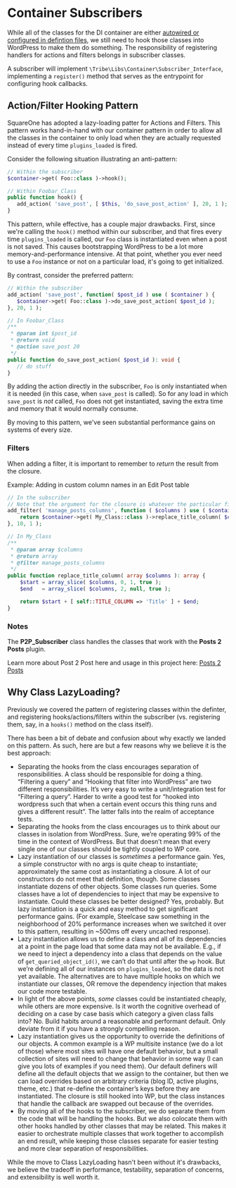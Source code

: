# Container Subscribers

While all of the classes for the DI container are either [autowired or configured
in defintion files](container.md), we still need to hook those classes into
WordPress to make them do something. The responsibility of registering handlers
for actions and filters belongs in subscriber classes.

A subscriber will implement `\Tribe\Libs\Container\Subscriber_Interface`, implementing
a `register()` method that serves as the entrypoint for configuring hook callbacks.

## Action/Filter Hooking Pattern

SquareOne has adopted a lazy-loading patter for Actions and Filters. This pattern
works hand-in-hand with our container pattern in order to allow all the classes in
the container to only load when they are actually requested instead of every time
`plugins_loaded` is fired.

Consider the following situation illustrating an anti-pattern:

```php
// Within the subscriber
$container->get( Foo::class )->hook();
```

```php
// Within Foobar_Class
public function hook() {
   add_action( 'save_post', [ $this, 'do_save_post_action' ], 20, 1 );
}
```

This pattern, while effective, has a couple major drawbacks. First, since we're calling the
`hook()` method within our subscriber, and that fires every time `plugins_loaded` is called,
our `Foo` class is instantiated even when a post is not saved. This causes bootstrapping WordPress
to be a lot more memory-and-performance intensive. At that point, whether you ever need to use
a `Foo` instance or not on a particular load, it's going to get initialized.

By contrast, consider the preferred pattern:

```php
// Within the subscriber
add_action( 'save_post', function( $post_id ) use ( $container ) {
   $container->get( Foo::class )->do_save_post_action( $post_id );
}, 20, 1 );

// In Foobar_Class
/**
 * @param int $post_id
 * @return void
 * @action save_post 20
 */
public function do_save_post_action( $post_id ): void {
   // do stuff
}
```

By adding the action directly in the subscriber, `Foo` is only instantiated when it is needed
(in this case, when `save_post` is called). So for any load in which `save_post` is *not* called,
`Foo` does not get instantiated, saving the extra time and memory that it would normally consume.

By moving to this pattern, we've seen substantial performance gains on systems of every size.


### Filters

When adding a filter, it is important to remember to *return* the result from the closure. 


Example: Adding in custom column names in an Edit Post table

```php
// In the subscriber
// Note that the argument for the closure is whatever the particular filter passes for arguments
add_filter( 'manage_posts_columns', function ( $columns ) use ( $container ) {
	return $container->get( My_Class::class )->replace_title_column( $columns );
}, 10, 1 );

// In My_Class
/**
 * @param array $columns
 * @return array
 * @filter manage_posts_columns
 */
public function replace_title_column( array $columns ): array {
	$start = array_slice( $columns, 0, 1, true );
	$end   = array_slice( $columns, 2, null, true );

	return $start + [ self::TITLE_COLUMN => 'Title' ] + $end;
}
```

### Notes

The **P2P_Subscriber** class handles the classes that work with the **Posts 2 Posts** plugin. 

Learn more about Post 2 Post here and usage in this project here: [Posts 2 Posts](p2p.md)

## Why Class LazyLoading?

Previously we covered the pattern of registering classes within the definter, and registering
hooks/actions/filters within the subscriber (vs. registering them, say, in a `hooks()` method
on the class itself).

There has been a bit of debate and confusion about why exactly we landed on this pattern. As such,
here are but a few reasons why we believe it is the best approach:

* Separating the hooks from the class encourages separation of responsibilities. A class
  should be responsible for doing a thing. “Filtering a query” and “Hooking that filter into WordPress”
  are two different responsibilities. It’s very easy to write a unit/integration test for “Filtering
  a query”. Harder to write a good test for “hooked into wordpress such that when a certain event
  occurs this thing runs and gives a different result”. The latter falls into the realm of acceptance tests.
* Separating the hooks from the class encourages us to think about our classes in isolation from WordPress.
  Sure, we’re operating 99% of the time in the context of WordPress. But that doesn’t mean that every
  single one of our classes should be tightly coupled to WP core.
* Lazy instantiation of our classes is _sometimes_ a performance gain. Yes, a simple constructor
  with no args is quite cheap to instantiate; approximately the same cost as instantiating a closure.
  A lot of our constructors do not meet that definition, though. Some classes instantiate dozens
  of other objects. Some classes run queries. Some classes have a lot of dependencies to inject
  that may be expensive to instantiate. Could these classes be better designed? Yes, probably.
  But lazy instantiation is a quick and easy method to get significant performance gains. (For
  example, Steelcase saw something in the neighborhood of 20% performance increases when we switched
  it over to this pattern, resulting in ~500ms off every uncached response).
* Lazy instantiation allows us to define a class and all of its dependencies at a point in the page
  load that some data may not be available. E.g., if we need to inject a dependency into a class
  that depends on the value of `get_queried_object_id()`, we can’t do that until after the `wp` hook.
  But we’re defining all of our instances on `plugins_loaded`, so the data is not yet available.
  The alternatives are to have multiple hooks on which we instantiate our classes, OR remove the
  dependency injection that makes our code more testable.
* In light of the above points, _some_ classes could be instantiated cheaply, while others are
  more expensive. Is it worth the cognitive overhead of deciding on a case by case basis which
  category a given class falls into? No. Build habits around a reasonable and performant default.
  Only deviate from it if you have a strongly compelling reason.
* Lazy instantiation gives us the opportunity to override the definitions of our objects. A
  common example is a WP multisite instance (we do a lot of those) where most sites will have
  one default behavior, but a small collection of sites will need to change that behavior in some
  way (I can give you lots of examples if you need them). Our default definers will define
  all the default objects that we assign to the container, but then we can load overrides based
  on arbitrary criteria (blog ID, active plugins, theme, etc.) that re-define the container’s keys
  before they are instantiated. The closure is still hooked into WP, but the class instances that
  handle the callback are swapped out because of the overrides.
* By moving all of the hooks to the subscriber, we do separate them from the code that will be
  handling the hooks. But we also colocate them with other hooks handled by other classes that may
  be related. This makes it easier to orchestrate multiple classes that work together to accomplish
  an end result, while keeping those classes separate for easier testing and more clear separation
  of responsibilities.

While the move to Class LazyLoading hasn't been without it's drawbacks, we believe the tradeoff
in performance, testability, separation of concerns, and extensibility is well worth it.
